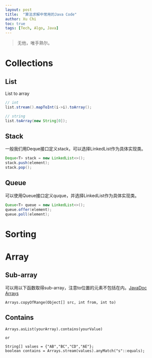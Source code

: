 ```yaml
---
layout: post
title:  "算法求解中常用的Java Code"
author: Xu Chi
toc: true
tags: [Tech, Algo, Java]
---
```


> 无他，唯手熟尔。


# Collections


## List

List to array

```java
// int
list.stream().mapToInt(i->i).toArray();

// string
list.toArray(new String[0]);
```

## Stack

一般我们用Deque接口定义stack，可以选择LinkedList作为具体实现类。

```java
Deque<T> stack = new LinkedList<>();
stack.push(element);
stack.pop();
```

## Queue

可以使用Queue接口定义quque，并选择LinkedList作为具体实现类。

```java
Queue<T> queue = new LinkedList<>();
queue.offer(element);
queue.poll(element);
```

# Sorting

# Array

## Sub-array

可以用以下函数取得sub-array，注意to位置的元素不包括在内。[JavaDoc Arrays](http://docs.oracle.com/javase/6/docs/api/java/util/Arrays.html)

```
Arrays.copyOfRange(Object[] src, int from, int to)
```

## Contains

```
Arrays.asList(yourArray).contains(yourValue)

or

String[] values = {"AB","BC","CD","AE"};
boolean contains = Arrays.stream(values).anyMatch("s"::equals);
```
